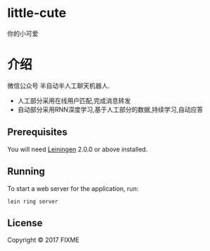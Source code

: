 # little-cute

你的小可爱

# 介绍

微信公众号 半自动半人工聊天机器人.
- 人工部分采用在线用户匹配,完成消息转发
- 自动部分采用RNN深度学习,基于人工部分的数据,持续学习,自动应答

## Prerequisites

You will need [Leiningen][] 2.0.0 or above installed.

[leiningen]: https://github.com/technomancy/leiningen

## Running

To start a web server for the application, run:

    lein ring server

## License

Copyright © 2017 FIXME

